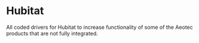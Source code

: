 # Hubitat
All coded drivers for Hubitat to increase functionality of some of the Aeotec products that are not fully integrated.
